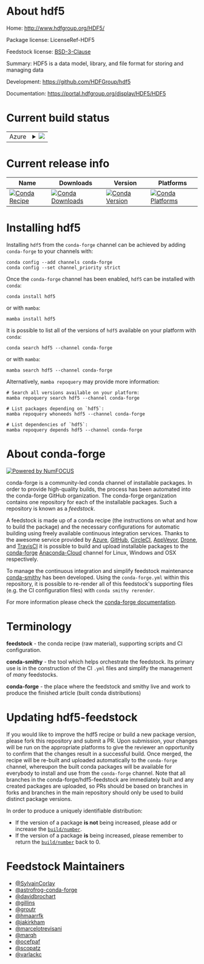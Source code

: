 About hdf5
==========

Home: http://www.hdfgroup.org/HDF5/

Package license: LicenseRef-HDF5

Feedstock license: [BSD-3-Clause](https://github.com/conda-forge/hdf5-feedstock/blob/main/LICENSE.txt)

Summary: HDF5 is a data model, library, and file format for storing and managing data

Development: https://github.com/HDFGroup/hdf5

Documentation: https://portal.hdfgroup.org/display/HDF5/HDF5

Current build status
====================


<table>
    
  <tr>
    <td>Azure</td>
    <td>
      <details>
        <summary>
          <a href="https://dev.azure.com/conda-forge/feedstock-builds/_build/latest?definitionId=412&branchName=main">
            <img src="https://dev.azure.com/conda-forge/feedstock-builds/_apis/build/status/hdf5-feedstock?branchName=main">
          </a>
        </summary>
        <table>
          <thead><tr><th>Variant</th><th>Status</th></tr></thead>
          <tbody><tr>
              <td>linux_64_mpimpich</td>
              <td>
                <a href="https://dev.azure.com/conda-forge/feedstock-builds/_build/latest?definitionId=412&branchName=main">
                  <img src="https://dev.azure.com/conda-forge/feedstock-builds/_apis/build/status/hdf5-feedstock?branchName=main&jobName=linux&configuration=linux%20linux_64_mpimpich" alt="variant">
                </a>
              </td>
            </tr><tr>
              <td>linux_64_mpinompi</td>
              <td>
                <a href="https://dev.azure.com/conda-forge/feedstock-builds/_build/latest?definitionId=412&branchName=main">
                  <img src="https://dev.azure.com/conda-forge/feedstock-builds/_apis/build/status/hdf5-feedstock?branchName=main&jobName=linux&configuration=linux%20linux_64_mpinompi" alt="variant">
                </a>
              </td>
            </tr><tr>
              <td>linux_64_mpiopenmpi</td>
              <td>
                <a href="https://dev.azure.com/conda-forge/feedstock-builds/_build/latest?definitionId=412&branchName=main">
                  <img src="https://dev.azure.com/conda-forge/feedstock-builds/_apis/build/status/hdf5-feedstock?branchName=main&jobName=linux&configuration=linux%20linux_64_mpiopenmpi" alt="variant">
                </a>
              </td>
            </tr><tr>
              <td>linux_aarch64_mpimpich</td>
              <td>
                <a href="https://dev.azure.com/conda-forge/feedstock-builds/_build/latest?definitionId=412&branchName=main">
                  <img src="https://dev.azure.com/conda-forge/feedstock-builds/_apis/build/status/hdf5-feedstock?branchName=main&jobName=linux&configuration=linux%20linux_aarch64_mpimpich" alt="variant">
                </a>
              </td>
            </tr><tr>
              <td>linux_aarch64_mpinompi</td>
              <td>
                <a href="https://dev.azure.com/conda-forge/feedstock-builds/_build/latest?definitionId=412&branchName=main">
                  <img src="https://dev.azure.com/conda-forge/feedstock-builds/_apis/build/status/hdf5-feedstock?branchName=main&jobName=linux&configuration=linux%20linux_aarch64_mpinompi" alt="variant">
                </a>
              </td>
            </tr><tr>
              <td>linux_aarch64_mpiopenmpi</td>
              <td>
                <a href="https://dev.azure.com/conda-forge/feedstock-builds/_build/latest?definitionId=412&branchName=main">
                  <img src="https://dev.azure.com/conda-forge/feedstock-builds/_apis/build/status/hdf5-feedstock?branchName=main&jobName=linux&configuration=linux%20linux_aarch64_mpiopenmpi" alt="variant">
                </a>
              </td>
            </tr><tr>
              <td>linux_ppc64le_mpimpich</td>
              <td>
                <a href="https://dev.azure.com/conda-forge/feedstock-builds/_build/latest?definitionId=412&branchName=main">
                  <img src="https://dev.azure.com/conda-forge/feedstock-builds/_apis/build/status/hdf5-feedstock?branchName=main&jobName=linux&configuration=linux%20linux_ppc64le_mpimpich" alt="variant">
                </a>
              </td>
            </tr><tr>
              <td>linux_ppc64le_mpinompi</td>
              <td>
                <a href="https://dev.azure.com/conda-forge/feedstock-builds/_build/latest?definitionId=412&branchName=main">
                  <img src="https://dev.azure.com/conda-forge/feedstock-builds/_apis/build/status/hdf5-feedstock?branchName=main&jobName=linux&configuration=linux%20linux_ppc64le_mpinompi" alt="variant">
                </a>
              </td>
            </tr><tr>
              <td>linux_ppc64le_mpiopenmpi</td>
              <td>
                <a href="https://dev.azure.com/conda-forge/feedstock-builds/_build/latest?definitionId=412&branchName=main">
                  <img src="https://dev.azure.com/conda-forge/feedstock-builds/_apis/build/status/hdf5-feedstock?branchName=main&jobName=linux&configuration=linux%20linux_ppc64le_mpiopenmpi" alt="variant">
                </a>
              </td>
            </tr><tr>
              <td>osx_64_mpimpich</td>
              <td>
                <a href="https://dev.azure.com/conda-forge/feedstock-builds/_build/latest?definitionId=412&branchName=main">
                  <img src="https://dev.azure.com/conda-forge/feedstock-builds/_apis/build/status/hdf5-feedstock?branchName=main&jobName=osx&configuration=osx%20osx_64_mpimpich" alt="variant">
                </a>
              </td>
            </tr><tr>
              <td>osx_64_mpinompi</td>
              <td>
                <a href="https://dev.azure.com/conda-forge/feedstock-builds/_build/latest?definitionId=412&branchName=main">
                  <img src="https://dev.azure.com/conda-forge/feedstock-builds/_apis/build/status/hdf5-feedstock?branchName=main&jobName=osx&configuration=osx%20osx_64_mpinompi" alt="variant">
                </a>
              </td>
            </tr><tr>
              <td>osx_64_mpiopenmpi</td>
              <td>
                <a href="https://dev.azure.com/conda-forge/feedstock-builds/_build/latest?definitionId=412&branchName=main">
                  <img src="https://dev.azure.com/conda-forge/feedstock-builds/_apis/build/status/hdf5-feedstock?branchName=main&jobName=osx&configuration=osx%20osx_64_mpiopenmpi" alt="variant">
                </a>
              </td>
            </tr><tr>
              <td>osx_arm64_mpimpich</td>
              <td>
                <a href="https://dev.azure.com/conda-forge/feedstock-builds/_build/latest?definitionId=412&branchName=main">
                  <img src="https://dev.azure.com/conda-forge/feedstock-builds/_apis/build/status/hdf5-feedstock?branchName=main&jobName=osx&configuration=osx%20osx_arm64_mpimpich" alt="variant">
                </a>
              </td>
            </tr><tr>
              <td>osx_arm64_mpinompi</td>
              <td>
                <a href="https://dev.azure.com/conda-forge/feedstock-builds/_build/latest?definitionId=412&branchName=main">
                  <img src="https://dev.azure.com/conda-forge/feedstock-builds/_apis/build/status/hdf5-feedstock?branchName=main&jobName=osx&configuration=osx%20osx_arm64_mpinompi" alt="variant">
                </a>
              </td>
            </tr><tr>
              <td>osx_arm64_mpiopenmpi</td>
              <td>
                <a href="https://dev.azure.com/conda-forge/feedstock-builds/_build/latest?definitionId=412&branchName=main">
                  <img src="https://dev.azure.com/conda-forge/feedstock-builds/_apis/build/status/hdf5-feedstock?branchName=main&jobName=osx&configuration=osx%20osx_arm64_mpiopenmpi" alt="variant">
                </a>
              </td>
            </tr><tr>
              <td>win_64</td>
              <td>
                <a href="https://dev.azure.com/conda-forge/feedstock-builds/_build/latest?definitionId=412&branchName=main">
                  <img src="https://dev.azure.com/conda-forge/feedstock-builds/_apis/build/status/hdf5-feedstock?branchName=main&jobName=win&configuration=win%20win_64_" alt="variant">
                </a>
              </td>
            </tr>
          </tbody>
        </table>
      </details>
    </td>
  </tr>
</table>

Current release info
====================

| Name | Downloads | Version | Platforms |
| --- | --- | --- | --- |
| [![Conda Recipe](https://img.shields.io/badge/recipe-hdf5-green.svg)](https://anaconda.org/conda-forge/hdf5) | [![Conda Downloads](https://img.shields.io/conda/dn/conda-forge/hdf5.svg)](https://anaconda.org/conda-forge/hdf5) | [![Conda Version](https://img.shields.io/conda/vn/conda-forge/hdf5.svg)](https://anaconda.org/conda-forge/hdf5) | [![Conda Platforms](https://img.shields.io/conda/pn/conda-forge/hdf5.svg)](https://anaconda.org/conda-forge/hdf5) |

Installing hdf5
===============

Installing `hdf5` from the `conda-forge` channel can be achieved by adding `conda-forge` to your channels with:

```
conda config --add channels conda-forge
conda config --set channel_priority strict
```

Once the `conda-forge` channel has been enabled, `hdf5` can be installed with `conda`:

```
conda install hdf5
```

or with `mamba`:

```
mamba install hdf5
```

It is possible to list all of the versions of `hdf5` available on your platform with `conda`:

```
conda search hdf5 --channel conda-forge
```

or with `mamba`:

```
mamba search hdf5 --channel conda-forge
```

Alternatively, `mamba repoquery` may provide more information:

```
# Search all versions available on your platform:
mamba repoquery search hdf5 --channel conda-forge

# List packages depending on `hdf5`:
mamba repoquery whoneeds hdf5 --channel conda-forge

# List dependencies of `hdf5`:
mamba repoquery depends hdf5 --channel conda-forge
```


About conda-forge
=================

[![Powered by
NumFOCUS](https://img.shields.io/badge/powered%20by-NumFOCUS-orange.svg?style=flat&colorA=E1523D&colorB=007D8A)](https://numfocus.org)

conda-forge is a community-led conda channel of installable packages.
In order to provide high-quality builds, the process has been automated into the
conda-forge GitHub organization. The conda-forge organization contains one repository
for each of the installable packages. Such a repository is known as a *feedstock*.

A feedstock is made up of a conda recipe (the instructions on what and how to build
the package) and the necessary configurations for automatic building using freely
available continuous integration services. Thanks to the awesome service provided by
[Azure](https://azure.microsoft.com/en-us/services/devops/), [GitHub](https://github.com/),
[CircleCI](https://circleci.com/), [AppVeyor](https://www.appveyor.com/),
[Drone](https://cloud.drone.io/welcome), and [TravisCI](https://travis-ci.com/)
it is possible to build and upload installable packages to the
[conda-forge](https://anaconda.org/conda-forge) [Anaconda-Cloud](https://anaconda.org/)
channel for Linux, Windows and OSX respectively.

To manage the continuous integration and simplify feedstock maintenance
[conda-smithy](https://github.com/conda-forge/conda-smithy) has been developed.
Using the ``conda-forge.yml`` within this repository, it is possible to re-render all of
this feedstock's supporting files (e.g. the CI configuration files) with ``conda smithy rerender``.

For more information please check the [conda-forge documentation](https://conda-forge.org/docs/).

Terminology
===========

**feedstock** - the conda recipe (raw material), supporting scripts and CI configuration.

**conda-smithy** - the tool which helps orchestrate the feedstock.
                   Its primary use is in the construction of the CI ``.yml`` files
                   and simplify the management of *many* feedstocks.

**conda-forge** - the place where the feedstock and smithy live and work to
                  produce the finished article (built conda distributions)


Updating hdf5-feedstock
=======================

If you would like to improve the hdf5 recipe or build a new
package version, please fork this repository and submit a PR. Upon submission,
your changes will be run on the appropriate platforms to give the reviewer an
opportunity to confirm that the changes result in a successful build. Once
merged, the recipe will be re-built and uploaded automatically to the
`conda-forge` channel, whereupon the built conda packages will be available for
everybody to install and use from the `conda-forge` channel.
Note that all branches in the conda-forge/hdf5-feedstock are
immediately built and any created packages are uploaded, so PRs should be based
on branches in forks and branches in the main repository should only be used to
build distinct package versions.

In order to produce a uniquely identifiable distribution:
 * If the version of a package **is not** being increased, please add or increase
   the [``build/number``](https://docs.conda.io/projects/conda-build/en/latest/resources/define-metadata.html#build-number-and-string).
 * If the version of a package **is** being increased, please remember to return
   the [``build/number``](https://docs.conda.io/projects/conda-build/en/latest/resources/define-metadata.html#build-number-and-string)
   back to 0.

Feedstock Maintainers
=====================

* [@SylvainCorlay](https://github.com/SylvainCorlay/)
* [@astrofrog-conda-forge](https://github.com/astrofrog-conda-forge/)
* [@davidbrochart](https://github.com/davidbrochart/)
* [@gillins](https://github.com/gillins/)
* [@groutr](https://github.com/groutr/)
* [@hmaarrfk](https://github.com/hmaarrfk/)
* [@jakirkham](https://github.com/jakirkham/)
* [@marcelotrevisani](https://github.com/marcelotrevisani/)
* [@marqh](https://github.com/marqh/)
* [@ocefpaf](https://github.com/ocefpaf/)
* [@scopatz](https://github.com/scopatz/)
* [@varlackc](https://github.com/varlackc/)

